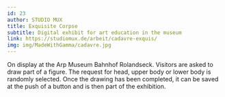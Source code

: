 ```yaml
---
id: 23
author: STUDIO MUX
title: Exquisite Corpse
subtitle: Digital exhibit for art education in the museum
link: https://studiomux.de/arbeit/cadavre-exquis/
img: img/MadeWithGamma/cadavre.jpg
---
```

On display at the Arp Museum Bahnhof Rolandseck. Visitors are asked to draw part of a figure. The request for head, upper body or lower body is randomly selected. Once the drawing has been completed, it can be saved at the push of a button and is then part of the exhibition.